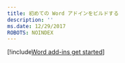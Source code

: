 ```yaml
---
title: 初めての Word アドインをビルドする
description: ''
ms.date: 12/29/2017
ROBOTS: NOINDEX
---
```


[!include[Word add-ins get started](../includes/file-get-started-word.md)]
